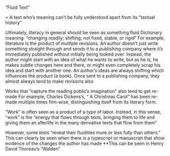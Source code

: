 “Fluid Text”

= A text who’s meaning can’t be fully understood apart from its “textual history”

Ultimately, literacy in general should be seen as something fluid
Dictionary meaning: “changing readily; shifting; not fixed, stable, or rigid”
For example, literature is the product of multiple revisions. An author doesn’t just write something straight through and sends it to a publishing company where it’s immediately published without initially being looked over. Instead, the author might start with an idea of what he wants to write, but as he is, he makes subtle changes here and there, or might even completely scrap his idea and start with another one. An author’s ideas are always shifting which influences the product (a book). Once sent to a publishing company, they almost always tend to make revisions also

Works that “capture the reading public’s imagination” also tend to get re-made
For example, Charles Dickens’s, “ A Christmas Carol” has been re-made multiple times film-wise, distinguishing itself from its literary form.

“Work” is often seen as a product of a type of labor. Instead, in this sense, “work” is the “energy that flows through texts, bringing them to life and giving them an afterlife in the many derivative texts that flow from them”

However, some texts “reveal their fluidities more or less fully than others.” This can clearly be seen when there is a typescript or manuscript that show evidence of the changes the author has made
**This can be seen in Henry David Thoreau’s “Walden”
